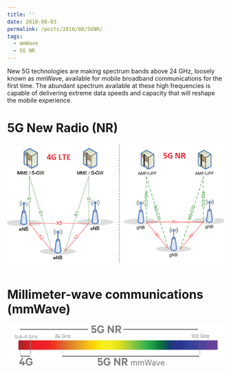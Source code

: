 ```yaml
---
title: ''
date: 2018-08-03
permalink: /posts/2018/08/5GNR/
tags:
  - mmWave 
  - 5G NR
---
```


New 5G technologies are making spectrum bands above 24 GHz, loosely known as mmWave, available for mobile broadband communications for the first time. The abundant spectrum available at these high frequencies is capable of delivering extreme data speeds and capacity that will reshape the mobile experience.

5G New Radio (NR)
======
<img src='/images/blogimgs/5G-NR.png'>

Millimeter-wave communications (mmWave)
======
<img src='/images/blogimgs/5g-rainbow.png'>
